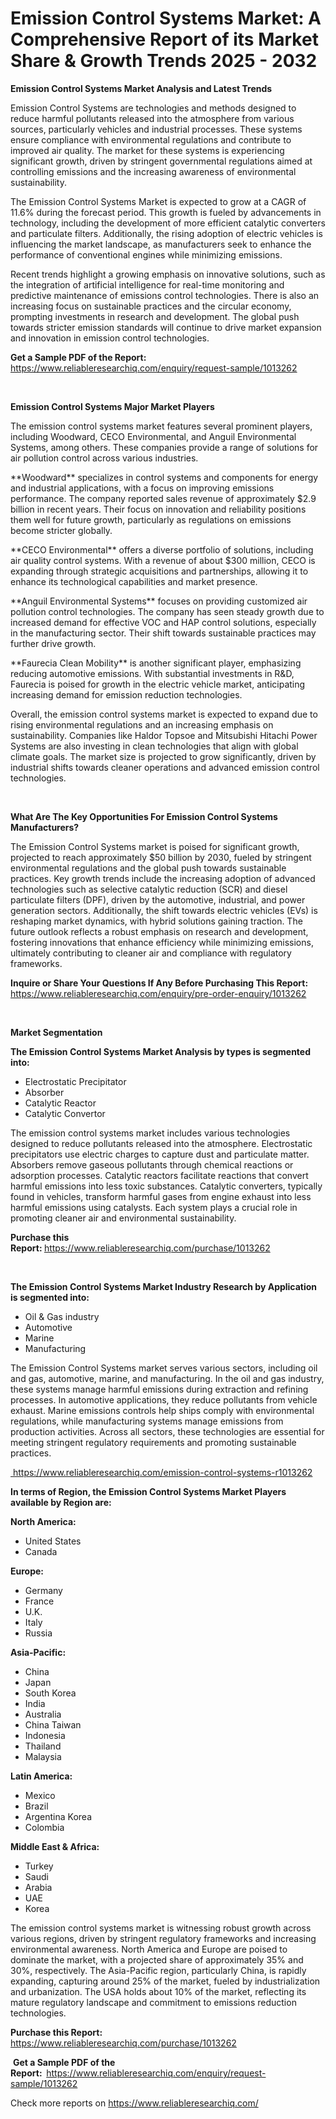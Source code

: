 <p><h1>Emission Control Systems Market: A Comprehensive Report of its Market Share & Growth Trends 2025 - 2032</h1></p><p><strong>Emission Control Systems Market Analysis and Latest Trends</strong></p>
<p><p>Emission Control Systems are technologies and methods designed to reduce harmful pollutants released into the atmosphere from various sources, particularly vehicles and industrial processes. These systems ensure compliance with environmental regulations and contribute to improved air quality. The market for these systems is experiencing significant growth, driven by stringent governmental regulations aimed at controlling emissions and the increasing awareness of environmental sustainability.</p><p>The Emission Control Systems Market is expected to grow at a CAGR of 11.6% during the forecast period. This growth is fueled by advancements in technology, including the development of more efficient catalytic converters and particulate filters. Additionally, the rising adoption of electric vehicles is influencing the market landscape, as manufacturers seek to enhance the performance of conventional engines while minimizing emissions.</p><p>Recent trends highlight a growing emphasis on innovative solutions, such as the integration of artificial intelligence for real-time monitoring and predictive maintenance of emissions control technologies. There is also an increasing focus on sustainable practices and the circular economy, prompting investments in research and development. The global push towards stricter emission standards will continue to drive market expansion and innovation in emission control technologies.</p></p>
<p><strong>Get a Sample PDF of the Report:&nbsp;</strong> <a href="https://www.reliableresearchiq.com/enquiry/request-sample/1013262?utm_campaign=2732&utm_medium=2&utm_source=Github&utm_content=ia&utm_term=05032025&utm_id=emission-control-systems">https://www.reliableresearchiq.com/enquiry/request-sample/1013262</a></p>
<p>&nbsp;</p>
<p><strong>Emission Control Systems Major Market Players</strong></p>
<p><p>The emission control systems market features several prominent players, including Woodward, CECO Environmental, and Anguil Environmental Systems, among others. These companies provide a range of solutions for air pollution control across various industries.</p><p>**Woodward** specializes in control systems and components for energy and industrial applications, with a focus on improving emissions performance. The company reported sales revenue of approximately $2.9 billion in recent years. Their focus on innovation and reliability positions them well for future growth, particularly as regulations on emissions become stricter globally.</p><p>**CECO Environmental** offers a diverse portfolio of solutions, including air quality control systems. With a revenue of about $300 million, CECO is expanding through strategic acquisitions and partnerships, allowing it to enhance its technological capabilities and market presence.</p><p>**Anguil Environmental Systems** focuses on providing customized air pollution control technologies. The company has seen steady growth due to increased demand for effective VOC and HAP control solutions, especially in the manufacturing sector. Their shift towards sustainable practices may further drive growth.</p><p>**Faurecia Clean Mobility** is another significant player, emphasizing reducing automotive emissions. With substantial investments in R&D, Faurecia is poised for growth in the electric vehicle market, anticipating increasing demand for emission reduction technologies.</p><p>Overall, the emission control systems market is expected to expand due to rising environmental regulations and an increasing emphasis on sustainability. Companies like Haldor Topsoe and Mitsubishi Hitachi Power Systems are also investing in clean technologies that align with global climate goals. The market size is projected to grow significantly, driven by industrial shifts towards cleaner operations and advanced emission control technologies.</p></p>
<p>&nbsp;</p>
<p><strong>What Are The Key Opportunities For Emission Control Systems Manufacturers?</strong></p>
<p><p>The Emission Control Systems market is poised for significant growth, projected to reach approximately $50 billion by 2030, fueled by stringent environmental regulations and the global push towards sustainable practices. Key growth trends include the increasing adoption of advanced technologies such as selective catalytic reduction (SCR) and diesel particulate filters (DPF), driven by the automotive, industrial, and power generation sectors. Additionally, the shift towards electric vehicles (EVs) is reshaping market dynamics, with hybrid solutions gaining traction. The future outlook reflects a robust emphasis on research and development, fostering innovations that enhance efficiency while minimizing emissions, ultimately contributing to cleaner air and compliance with regulatory frameworks.</p></p>
<p><strong>Inquire or Share Your Questions If Any Before Purchasing This Report:</strong> <a href="https://www.reliableresearchiq.com/enquiry/pre-order-enquiry/1013262?utm_campaign=2732&utm_medium=2&utm_source=Github&utm_content=ia&utm_term=05032025&utm_id=emission-control-systems">https://www.reliableresearchiq.com/enquiry/pre-order-enquiry/1013262</a></p>
<p>&nbsp;</p>
<p><strong>Market Segmentation</strong></p>
<p><strong>The Emission Control Systems Market Analysis by types is segmented into:</strong></p>
<p><ul><li>Electrostatic Precipitator</li><li>Absorber</li><li>Catalytic Reactor</li><li>Catalytic Convertor</li></ul></p>
<p><p>The emission control systems market includes various technologies designed to reduce pollutants released into the atmosphere. Electrostatic precipitators use electric charges to capture dust and particulate matter. Absorbers remove gaseous pollutants through chemical reactions or adsorption processes. Catalytic reactors facilitate reactions that convert harmful emissions into less toxic substances. Catalytic converters, typically found in vehicles, transform harmful gases from engine exhaust into less harmful emissions using catalysts. Each system plays a crucial role in promoting cleaner air and environmental sustainability.</p></p>
<p><strong>Purchase this Report:&nbsp;</strong><a href="https://www.reliableresearchiq.com/purchase/1013262?utm_campaign=2732&utm_medium=2&utm_source=Github&utm_content=ia&utm_term=05032025&utm_id=emission-control-systems">https://www.reliableresearchiq.com/purchase/1013262</a></p>
<p>&nbsp;</p>
<p><strong>The Emission Control Systems Market Industry Research by Application is segmented into:</strong></p>
<p><ul><li>Oil & Gas industry</li><li>Automotive</li><li>Marine</li><li>Manufacturing</li></ul></p>
<p><p>The Emission Control Systems market serves various sectors, including oil and gas, automotive, marine, and manufacturing. In the oil and gas industry, these systems manage harmful emissions during extraction and refining processes. In automotive applications, they reduce pollutants from vehicle exhaust. Marine emissions controls help ships comply with environmental regulations, while manufacturing systems manage emissions from production activities. Across all sectors, these technologies are essential for meeting stringent regulatory requirements and promoting sustainable practices.</p></p>
<p><a href="https://www.reliableresearchiq.com/emission-control-systems-r1013262?utm_campaign=2732&utm_medium=2&utm_source=Github&utm_content=ia&utm_term=05032025&utm_id=emission-control-systems">&nbsp;https://www.reliableresearchiq.com/emission-control-systems-r1013262</a></p>
<p><strong>In terms of Region, the Emission Control Systems Market Players available by Region are:</strong></p>
<p>
    <p> <strong> North America: </strong>
        <ul>
            <li>United States</li>
            <li>Canada</li>
        </ul>
        </p> 
    <p> <strong> Europe: </strong>
        <ul>
            <li>Germany</li>
            <li>France</li>
            <li>U.K.</li>
            <li>Italy</li>
            <li>Russia</li>
        </ul>
        </p> 
    <p> <strong> Asia-Pacific: </strong>
        <ul>
            <li>China</li>
            <li>Japan</li>
            <li>South Korea</li>
            <li>India</li>
            <li>Australia</li>
            <li>China Taiwan</li>
            <li>Indonesia</li>
            <li>Thailand</li>
            <li>Malaysia</li>
        </ul>
        </p> 
    <p> <strong> Latin America: </strong>
        <ul>
            <li>Mexico</li>
            <li>Brazil</li>
            <li>Argentina Korea</li>
            <li>Colombia</li>
        </ul>
        </p> 
    <p> <strong> Middle East & Africa: </strong>
        <ul>
            <li>Turkey</li>
            <li>Saudi</li>
            <li>Arabia</li>
            <li>UAE</li>
            <li>Korea</li>
        </ul>
    </p>
    </p>
<p><p>The emission control systems market is witnessing robust growth across various regions, driven by stringent regulatory frameworks and increasing environmental awareness. North America and Europe are poised to dominate the market, with a projected share of approximately 35% and 30%, respectively. The Asia-Pacific region, particularly China, is rapidly expanding, capturing around 25% of the market, fueled by industrialization and urbanization. The USA holds about 10% of the market, reflecting its mature regulatory landscape and commitment to emissions reduction technologies.</p></p>
<p><strong>Purchase this Report: </strong><a href="https://www.reliableresearchiq.com/purchase/1013262?utm_campaign=2732&utm_medium=2&utm_source=Github&utm_content=ia&utm_term=05032025&utm_id=emission-control-systems">https://www.reliableresearchiq.com/purchase/1013262</a></p>
<p>&nbsp;<strong>Get a Sample PDF of the Report:&nbsp;&nbsp;</strong><a href="https://www.reliableresearchiq.com/enquiry/request-sample/1013262?utm_campaign=2732&utm_medium=2&utm_source=Github&utm_content=ia&utm_term=05032025&utm_id=emission-control-systems">https://www.reliableresearchiq.com/enquiry/request-sample/1013262</a></p>
<p><strong></strong></p>
<p>Check more reports on <a href="https://www.reliableresearchiq.com/?utm_campaign=2732&utm_medium=2&utm_source=Github&utm_content=ia&utm_term=05032025&utm_id=emission-control-systems">https://www.reliableresearchiq.com/</a></p>
